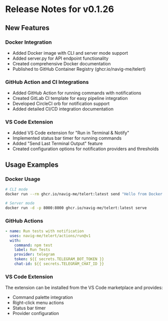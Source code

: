 # Release Notes for v0.1.26

## New Features

### Docker Integration
- Added Docker image with CLI and server mode support
- Added server.py for API endpoint functionality
- Created comprehensive Docker documentation
- Published to GitHub Container Registry (ghcr.io/navig-me/telert)

### GitHub Action and CI Integrations
- Added GitHub Action for running commands with notifications
- Created GitLab CI template for easy pipeline integration
- Developed CircleCI orb for notification support
- Added detailed CI/CD integration documentation

### VS Code Extension
- Added VS Code extension for "Run in Terminal & Notify"
- Implemented status bar timer for running commands
- Added "Send Last Terminal Output" feature
- Created configuration options for notification providers and thresholds

## Usage Examples

### Docker Usage
```bash
# CLI mode
docker run --rm ghcr.io/navig-me/telert:latest send "Hello from Docker!"

# Server mode
docker run -d -p 8000:8000 ghcr.io/navig-me/telert:latest serve
```

### GitHub Actions
```yaml
- name: Run tests with notification
  uses: navig-me/telert/actions/run@v1
  with:
    command: npm test
    label: Run Tests
    provider: telegram
    token: ${{ secrets.TELEGRAM_BOT_TOKEN }}
    chat-id: ${{ secrets.TELEGRAM_CHAT_ID }}
```


### VS Code Extension
The extension can be installed from the VS Code marketplace and provides:
- Command palette integration
- Right-click menu actions
- Status bar timer
- Provider configuration